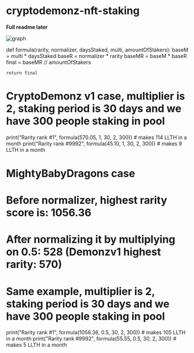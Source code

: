 # cryptodemonz-nft-staking

**Full readme later**

![graph](https://cdn.discordapp.com/attachments/883492061469368322/883642383038840852/Screenshot_2021-09-04_11-18-56.png)


def formula(rarity, normalizer, daysStaked, multi, amountOfStakers):
    baseM = multi * daysStaked
    baseR = normalizer * rarity
    baseMR = baseM * baseR
    final = baseMR // amountOfStakers

    return final

# CryptoDemonz v1 case, multiplier is 2, staking period is 30 days and we have 300 people staking in pool
print("Rarity rank #1", formula(570.05, 1, 30, 2, 300)) # makes 114 LLTH in a month
print("Rarity rank #9992", formula(45.10, 1, 30, 2, 300)) # makes 9 LLTH in a month

# MightyBabyDragons case
# Before normalizer, highest rarity score is: 1056.36
# After normalizing it by multiplying on 0.5: 528 (Demonzv1 highest rarity: 570)
# Same example, multiplier is 2, staking period is 30 days and we have 300 people staking in pool
print("Rarity rank #1", formula(1056.36, 0.5, 30, 2, 300)) # makes 105 LLTH in a month
print("Rarity rank #9992", formula(55.55, 0.5, 30, 2, 300)) # makes 5 LLTH in a month